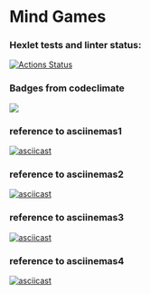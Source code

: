 # Mind Games
### Hexlet tests and linter status:
[![Actions Status](https://github.com/nuuska-muikkunen/java-project-61/workflows/hexlet-check/badge.svg)](https://github.com/nuuska-muikkunen/java-project-61/actions)
### Badges from codeclimate
<a href="https://codeclimate.com/github/nuuska-muikkunen/java-project-61/maintainability"><img src="https://api.codeclimate.com/v1/badges/882ed6eb915ee099d98f/maintainability" /></a>
### reference to asciinemas1
[![asciicast](https://asciinema.org/a/lLGy9iGjd1mFoyL4bEotX24ld.svg)](https://asciinema.org/a/lLGy9iGjd1mFoyL4bEotX24ld)
### reference to asciinemas2
[![asciicast](https://asciinema.org/a/592499.svg)](https://asciinema.org/a/592499)
### reference to asciinemas3
[![asciicast](https://asciinema.org/a/592576.svg)](https://asciinema.org/a/592576)
### reference to asciinemas4
[![asciicast](https://asciinema.org/a/594972.svg)](https://asciinema.org/a/594972)

